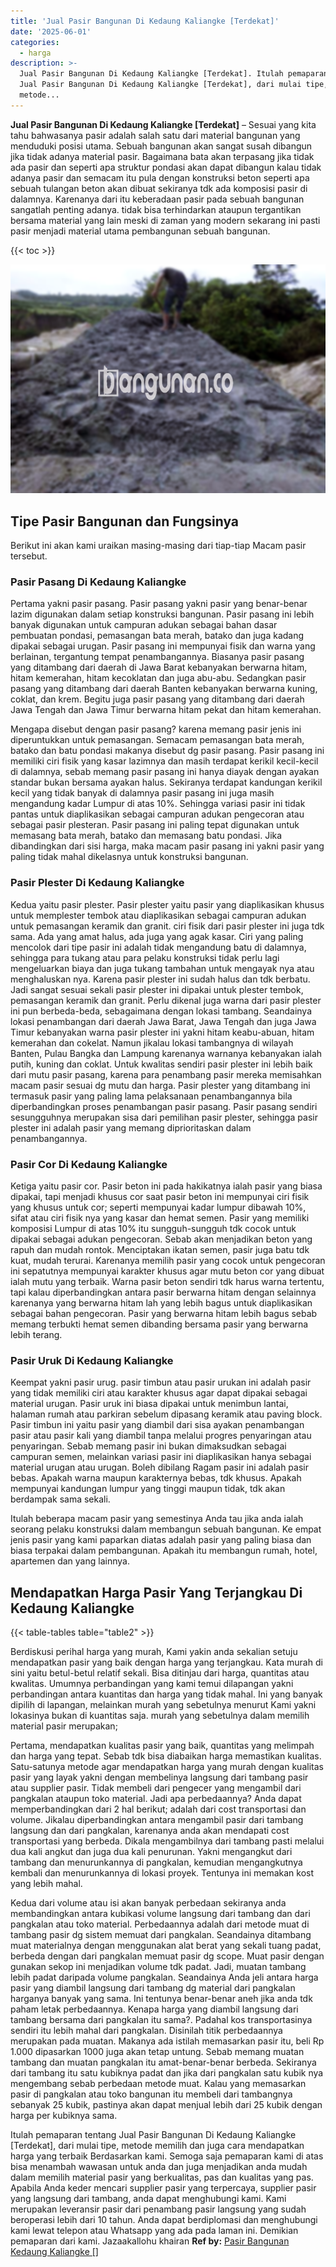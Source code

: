 ```yaml
---
title: 'Jual Pasir Bangunan Di Kedaung Kaliangke [Terdekat]'
date: '2025-06-01'
categories:
  - harga
description: >-
  Jual Pasir Bangunan Di Kedaung Kaliangke [Terdekat]. Itulah pemaparan tentang
  Jual Pasir Bangunan Di Kedaung Kaliangke [Terdekat], dari mulai tipe,
  metode...
---
```


**Jual Pasir Bangunan Di Kedaung Kaliangke \[Terdekat\]** – Sesuai yang kita tahu bahwasanya pasir adalah salah satu dari material bangunan yang menduduki posisi utama. Sebuah bangunan akan sangat susah dibangun jika tidak adanya material pasir. Bagaimana bata akan terpasang jika tidak ada pasir dan seperti apa struktur pondasi akan dapat dibangun kalau tidak adanya pasir dan semacam itu pula dengan konstruksi beton seperti apa sebuah tulangan beton akan dibuat sekiranya tdk ada komposisi pasir di dalamnya. Karenanya dari itu keberadaan pasir pada sebuah bangunan sangatlah penting adanya. tidak bisa terhindarkan ataupun tergantikan bersama material yang lain meski di zaman yang modern sekarang ini pasti pasir menjadi material utama pembangunan sebuah bangunan.

{{< toc >}}

![Jual Pasir Bangunan Di Kedaung Kaliangke [Terdekat]](/images/jual-pasir-bangunan-18.png)

## Tipe Pasir Bangunan dan Fungsinya

Berikut ini akan kami uraikan masing-masing dari tiap-tiap Macam pasir tersebut.

### Pasir Pasang Di Kedaung Kaliangke

Pertama yakni pasir pasang. Pasir pasang yakni pasir yang benar-benar lazim digunakan dalam setiap konstruksi bangunan. Pasir pasang ini lebih banyak digunakan untuk campuran adukan sebagai bahan dasar pembuatan pondasi, pemasangan bata merah, batako dan juga kadang dipakai sebagai urugan. Pasir pasang ini mempunyai fisik dan warna yang berlainan, tergantung tempat penambangannya. Biasanya pasir pasang yang ditambang dari daerah di Jawa Barat kebanyakan berwarna hitam, hitam kemerahan, hitam kecoklatan dan juga abu-abu. Sedangkan pasir pasang yang ditambang dari daerah Banten kebanyakan berwarna kuning, coklat, dan krem. Begitu juga pasir pasang yang ditambang dari daerah Jawa Tengah dan Jawa Timur berwarna hitam pekat dan hitam kemerahan.

Mengapa disebut dengan pasir pasang? karena memang pasir jenis ini diperuntukkan untuk pemasangan. Semacam pemasangan bata merah, batako dan batu pondasi makanya disebut dg pasir pasang. Pasir pasang ini memiliki ciri fisik yang kasar lazimnya dan masih terdapat kerikil kecil-kecil di dalamnya, sebab memang pasir pasang ini hanya diayak dengan ayakan standar bukan bersama ayakan halus. Sekiranya terdapat kandungan kerikil kecil yang tidak banyak di dalamnya pasir pasang ini juga masih mengandung kadar Lumpur di atas 10%. Sehingga variasi pasir ini tidak pantas untuk diaplikasikan sebagai campuran adukan pengecoran atau sebagai pasir plesteran. Pasir pasang ini paling tepat digunakan untuk memasang bata merah, batako dan memasang batu pondasi. Jika dibandingkan dari sisi harga, maka macam pasir pasang ini yakni pasir yang paling tidak mahal dikelasnya untuk konstruksi bangunan.

### Pasir Plester Di Kedaung Kaliangke

Kedua yaitu pasir plester. Pasir plester yaitu pasir yang diaplikasikan khusus untuk memplester tembok atau diaplikasikan sebagai campuran adukan untuk pemasangan keramik dan granit. ciri fisik dari pasir plester ini juga tdk sama. Ada yang amat halus, ada juga yang agak kasar. Ciri yang paling mencolok dari tipe pasir ini adalah tidak mengandung batu di dalamnya, sehingga para tukang atau para pelaku konstruksi tidak perlu lagi mengeluarkan biaya dan juga tukang tambahan untuk mengayak nya atau menghaluskan nya. Karena pasir plester ini sudah halus dan tdk berbatu. Jadi sangat sesuai sekali pasir plester ini dipakai untuk plester tembok, pemasangan keramik dan granit. Perlu dikenal juga warna dari pasir plester ini pun berbeda-beda, sebagaimana dengan lokasi tambang. Seandainya lokasi penambangan dari daerah Jawa Barat, Jawa Tengah dan juga Jawa Timur kebanyakan warna pasir plester ini yakni hitam keabu-abuan, hitam kemerahan dan cokelat. Namun jikalau lokasi tambangnya di wilayah Banten, Pulau Bangka dan Lampung karenanya warnanya kebanyakan ialah putih, kuning dan coklat. Untuk kwalitas sendiri pasir plester ini lebih baik dari mutu pasir pasang, karena para penambang pasir mereka memisahkan macam pasir sesuai dg mutu dan harga. Pasir plester yang ditambang ini termasuk pasir yang paling lama pelaksanaan penambangannya bila diperbandingkan proses penambangan pasir pasang. Pasir pasang sendiri sesungguhnya merupakan sisa dari pemilihan pasir plester, sehingga pasir plester ini adalah pasir yang memang diprioritaskan dalam penambangannya.

### Pasir Cor Di Kedaung Kaliangke

Ketiga yaitu pasir cor. Pasir beton ini pada hakikatnya ialah pasir yang biasa dipakai, tapi menjadi khusus cor saat pasir beton ini mempunyai ciri fisik yang khusus untuk cor; seperti mempunyai kadar lumpur dibawah 10%, sifat atau ciri fisik nya yang kasar dan hemat semen. Pasir yang memiliki komposisi Lumpur di atas 10% itu sungguh-sungguh tdk cocok untuk dipakai sebagai adukan pengecoran. Sebab akan menjadikan beton yang rapuh dan mudah rontok. Menciptakan ikatan semen, pasir juga batu tdk kuat, mudah terurai. Karenanya memilih pasir yang cocok untuk pengecoran ini sepatutnya mempunyai karakter khusus agar mutu beton cor yang dibuat ialah mutu yang terbaik. Warna pasir beton sendiri tdk harus warna tertentu, tapi kalau diperbandingkan antara pasir berwarna hitam dengan selainnya karenanya yang berwarna hitam lah yang lebih bagus untuk diaplikasikan sebagai bahan pengecoran. Pasir yang berwarna hitam lebih bagus sebab memang terbukti hemat semen dibanding bersama pasir yang berwarna lebih terang.

### Pasir Uruk Di Kedaung Kaliangke

Keempat yakni pasir urug. pasir timbun atau pasir urukan ini adalah pasir yang tidak memiliki ciri atau karakter khusus agar dapat dipakai sebagai material urugan. Pasir uruk ini biasa dipakai untuk menimbun lantai, halaman rumah atau parkiran sebelum dipasang keramik atau paving block. Pasir timbun ini yaitu pasir yang diambil dari sisa ayakan penambangan pasir atau pasir kali yang diambil tanpa melalui progres penyaringan atau penyaringan. Sebab memang pasir ini bukan dimaksudkan sebagai campuran semen, melainkan variasi pasir ini diaplikasikan hanya sebagai material urugan atau urugan. Boleh dibilang Ragam pasir ini adalah pasir bebas. Apakah warna maupun karakternya bebas, tdk khusus. Apakah mempunyai kandungan lumpur yang tinggi maupun tidak, tdk akan berdampak sama sekali.

Itulah beberapa macam pasir yang semestinya Anda tau jika anda ialah seorang pelaku konstruksi dalam membangun sebuah bangunan. Ke empat jenis pasir yang kami paparkan diatas adalah pasir yang paling biasa dan biasa terpakai dalam pembangunan. Apakah itu membangun rumah, hotel, apartemen dan yang lainnya.

## Mendapatkan Harga Pasir Yang Terjangkau Di Kedaung Kaliangke

{{< table-tables table="table2" >}}

Berdiskusi perihal harga yang murah, Kami yakin anda sekalian setuju mendapatkan pasir yang baik dengan harga yang terjangkau. Kata murah di sini yaitu betul-betul relatif sekali. Bisa ditinjau dari harga, quantitas atau kwalitas. Umumnya perbandingan yang kami temui dilapangan yakni perbandingan antara kuantitas dan harga yang tidak mahal. Ini yang banyak dipilih di lapangan, melainkan murah yang sebetulnya menurut Kami yakni lokasinya bukan di kuantitas saja. murah yang sebetulnya dalam memilih material pasir merupakan;

Pertama, mendapatkan kualitas pasir yang baik, quantitas yang melimpah dan harga yang tepat. Sebab tdk bisa diabaikan harga memastikan kualitas. Satu-satunya metode agar mendapatkan harga yang murah dengan kualitas pasir yang layak yakni dengan membelinya langsung dari tambang pasir atau supplier pasir. Tidak membeli dari pengecer yang mengambil dari pangkalan ataupun toko material. Jadi apa perbedaannya? Anda dapat memperbandingkan dari 2 hal berikut; adalah dari cost transportasi dan volume. Jikalau diperbandingkan antara mengambil pasir dari tambang langsung dan dari pangkalan, karenanya anda akan mendapati cost transportasi yang berbeda. Dikala mengambilnya dari tambang pasti melalui dua kali angkut dan juga dua kali penurunan. Yakni mengangkut dari tambang dan menurunkannya di pangkalan, kemudian mengangkutnya kembali dan menurunkannya di lokasi proyek. Tentunya ini memakan kost yang lebih mahal.

Kedua dari volume atau isi akan banyak perbedaan sekiranya anda membandingkan antara kubikasi volume langsung dari tambang dan dari pangkalan atau toko material. Perbedaannya adalah dari metode muat di tambang pasir dg sistem memuat dari pangkalan. Seandainya ditambang muat materialnya dengan menggunakan alat berat yang sekali tuang padat, berbeda dengan dari pangkalan memuat pasir dg scope. Muat pasir dengan gunakan sekop ini menjadikan volume tdk padat. Jadi, muatan tambang lebih padat daripada volume pangkalan. Seandainya Anda jeli antara harga pasir yang diambil langsung dari tambang dg material dari pangkalan harganya banyak yang sama. Ini tentunya benar-benar aneh jika anda tdk paham letak perbedaannya. Kenapa harga yang diambil langsung dari tambang bersama dari pangkalan itu sama?. Padahal kos transportasinya sendiri itu lebih mahal dari pangkalan. Disinilah titik perbedaannya merupakan pada muatan. Makanya ada istilah memasarkan pasir itu, beli Rp 1.000 dipasarkan 1000 juga akan tetap untung. Sebab memang muatan tambang dan muatan pangkalan itu amat-benar-benar berbeda. Sekiranya dari tambang itu satu kubiknya padat dan jika dari pangkalan satu kubik nya mengembang sebab perbedaan metode muat. Kalau yang memasarkan pasir di pangkalan atau toko bangunan itu membeli dari tambangnya sebanyak 25 kubik, pastinya akan dapat menjual lebih dari 25 kubik dengan harga per kubiknya sama.

Itulah pemaparan tentang Jual Pasir Bangunan Di Kedaung Kaliangke \[Terdekat\], dari mulai tipe, metode memilih dan juga cara mendapatkan harga yang terbaik Berdasarkan kami. Semoga saja pemaparan kami di atas bisa menambah wawasan untuk anda dan juga menjadikan anda mudah dalam memilih material pasir yang berkualitas, pas dan kualitas yang pas. Apabila Anda keder mencari supplier pasir yang terpercaya, supplier pasir yang langsung dari tambang, anda dapat menghubungi kami. Kami merupakan leveransir pasir dari penambang pasir langsung yang sudah beroperasi lebih dari 10 tahun. Anda dapat berdiplomasi dan menghubungi kami lewat telepon atau Whatsapp yang ada pada laman ini. Demikian pemaparan dari kami. Jazaakallohu khairan
**Ref by:** [Pasir Bangunan Kedaung Kaliangke []](https://id.wikipedia.org/wiki/Pasir)
